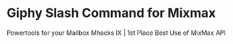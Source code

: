 # Giphy Slash Command for Mixmax

Powertools for your Mailbox
Mhacks IX | 1st Place Best Use of MixMax API
